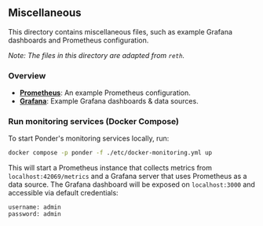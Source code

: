 ## Miscellaneous

This directory contains miscellaneous files, such as example Grafana dashboards and Prometheus configuration.

_Note: The files in this directory are adapted from `reth`._

### Overview

- [**Prometheus**](./prometheus/prometheus.yml): An example Prometheus configuration.
- [**Grafana**](./grafana/): Example Grafana dashboards & data sources.

### Run monitoring services (Docker Compose)

To start Ponder's monitoring services locally, run:

```sh
docker compose -p ponder -f ./etc/docker-monitoring.yml up
```

This will start a Prometheus instance that collects metrics from `localhost:42069/metrics` and a Grafana server that uses Prometheus as a data source. The Grafana dashboard will be exposed on `localhost:3000` and accessible via default credentials:

```
username: admin
password: admin
```
